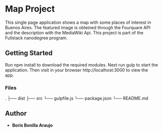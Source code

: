 # Map Project

This single page application shows a map with some places of interest in Buenos Aires. The featured image is obteined through the Fourquare API and the description with the MediaWiki Api. This project is part of the Fullstack nanodegree program.

## Getting Started

Run npm install to download the required modules. Next run gulp to start the application. Then visit in your browser http://localhost:3000 to view the app.

### Files

.
    ├── dist
    ├── src
    └── gulpfile.js
    └── package.json
    └── README.md

## Author

* **Boris Bonilla Araujo**